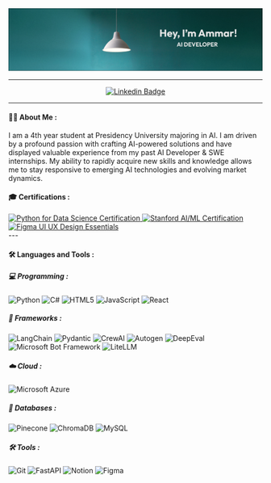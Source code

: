 <img src="banner for github.png">
<hr>
<div align="center">
<a href="https://www.linkedin.com/in/ammar-khatri-458544211/" >
    <img src="https://img.shields.io/badge/LinkedIn-blue?style=for-the-badge&logo=linkedin&logoColor=white" alt="Linkedin Badge" />
</a>
</div>
<hr>


#### 🙋‍♂️ About Me :
I am a 4th year student at Presidency University majoring in AI. I am driven by a profound passion with crafting AI-powered solutions and have displayed valuable experience from my past AI Developer & SWE internships. My ability to rapidly acquire new skills and knowledge allows me to stay responsive to emerging AI technologies and evolving market dynamics.

#### 🎓 Certifications :
<div id="header" >
  <div id="badges">
    <a href="https://www.mygreatlearning.com/certificate/TKHXHXXQ" target="_blank">
        <img src="https://img.shields.io/badge/Python%20for%20Data%20Science-000000?style=flat&logo=Python&logoColor=ffe873&labelColor=306998" alt="Python for Data Science Certification">
    </a>
    <a href="https://www.coursera.org/account/accomplishments/specialization/REM7ZSFZCJAP" target="_blank">
        <img src="https://img.shields.io/badge/AI/ML%20Certified%20by%20Stanford-000000?style=flat&logo=Coursera&logoColor=white&labelColor=000080" alt="Stanford AI/ML Certification">
    </a>
    <a href="https://udemy-certificate.s3.amazonaws.com/pdf/UC-c7ec976f-3634-4241-a973-b4a44b7c65be.pdf" target="_blank">
        <img src="https://img.shields.io/badge/Figma%20UI%20UX%20Design%20Essentials-000000?style=flat&logo=Udemy&logoColor=white&labelColor=A435F0" alt="Figma UI UX Design Essentials">
    </a>
   </div>
</div>
---

#### 🛠️ Languages and Tools :
##### 💻 Programming : 
![Python](https://img.shields.io/badge/Python-FFD43B?style=for-the-badge&logo=python&logoColor=blue)
![C#](https://img.shields.io/badge/C%23-239120?style=for-the-badge&logo=c-sharp&logoColor=white)
![HTML5](https://img.shields.io/badge/HTML5-E34F26?style=for-the-badge&logo=html5&logoColor=white)
![JavaScript](https://img.shields.io/badge/JavaScript-323330?style=for-the-badge&logo=javascript&logoColor=F7DF1E)
![React](https://img.shields.io/badge/React-20232A?style=for-the-badge&logo=react&logoColor=61DAFB)

##### 🧩 Frameworks :
![LangChain](https://img.shields.io/badge/LangChain-000000?style=for-the-badge&logo=python&logoColor=white)
![Pydantic](https://img.shields.io/badge/Pydantic-E92063?style=for-the-badge&logo=python&logoColor=white)
![CrewAI](https://img.shields.io/badge/CrewAI-4A90E2?style=for-the-badge&logo=artificial-intelligence&logoColor=white)
![Autogen](https://img.shields.io/badge/Autogen-FF6F61?style=for-the-badge&logo=microsoft&logoColor=white)
![DeepEval](https://img.shields.io/badge/DeepEval-007ACC?style=for-the-badge&logo=python&logoColor=white)
![Microsoft Bot Framework](https://img.shields.io/badge/Microsoft%20Bot%20Framework-5C2D91?style=for-the-badge&logo=microsoft&logoColor=white)
![LiteLLM](https://img.shields.io/badge/LiteLLM-000000?style=for-the-badge&logo=python&logoColor=white)

##### ☁️ Cloud :
![Microsoft Azure](https://img.shields.io/badge/Microsoft%20Azure-0089D6?style=for-the-badge&logo=microsoft-azure&logoColor=white)

##### 💾 Databases :
![Pinecone](https://img.shields.io/badge/Pinecone-6E57FF?style=for-the-badge&logo=database&logoColor=white)
![ChromaDB](https://img.shields.io/badge/ChromaDB-4285F4?style=for-the-badge&logo=database&logoColor=white)
![MySQL](https://img.shields.io/badge/MySQL-005C84?style=for-the-badge&logo=mysql&logoColor=white)

##### 🛠️ Tools :
![Git](https://img.shields.io/badge/Git-F05032?style=for-the-badge&logo=git&logoColor=white)
![FastAPI](https://img.shields.io/badge/FastAPI-009688?style=for-the-badge&logo=fastapi&logoColor=white)
![Notion](https://img.shields.io/badge/Notion-000000?style=for-the-badge&logo=notion&logoColor=white)
![Figma](https://img.shields.io/badge/Figma-F24E1E?style=for-the-badge&logo=figma&logoColor=white)

